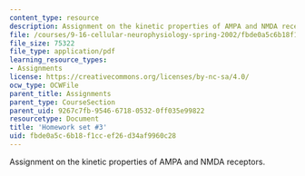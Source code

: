 ```yaml
---
content_type: resource
description: Assignment on the kinetic properties of AMPA and NMDA receptors.
file: /courses/9-16-cellular-neurophysiology-spring-2002/fbde0a5c6b18f1ccef26d34af9960c28_problem_set_3.pdf
file_size: 75322
file_type: application/pdf
learning_resource_types:
- Assignments
license: https://creativecommons.org/licenses/by-nc-sa/4.0/
ocw_type: OCWFile
parent_title: Assignments
parent_type: CourseSection
parent_uid: 9267c7fb-9546-6718-0532-0ff035e99822
resourcetype: Document
title: 'Homework set #3'
uid: fbde0a5c-6b18-f1cc-ef26-d34af9960c28
---
```

Assignment on the kinetic properties of AMPA and NMDA receptors.